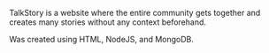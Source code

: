 TalkStory is a website where the entire community gets together and creates many stories without any context beforehand. 

Was created using HTML, NodeJS, and MongoDB.
